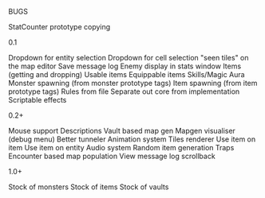 BUGS

StatCounter prototype copying

0.1

Dropdown for entity selection
Dropdown for cell selection
"seen tiles" on the map editor
Save message log
Enemy display in stats window
Items (getting and dropping)
	Usable items
	Equippable items
Skills/Magic
Aura
Monster spawning (from monster prototype tags)
Item spawning (from item prototype tags)
Rules from file
Separate out core from implementation
Scriptable effects

0.2+

Mouse support
	Descriptions
Vault based map gen
Mapgen visualiser (debug menu)
Better tunneler
Animation system
Tiles renderer
Use item on item
Use item on entity
Audio system
Random item generation
Traps
Encounter based map population
View message log scrollback

1.0+

Stock of monsters
Stock of items
Stock of vaults